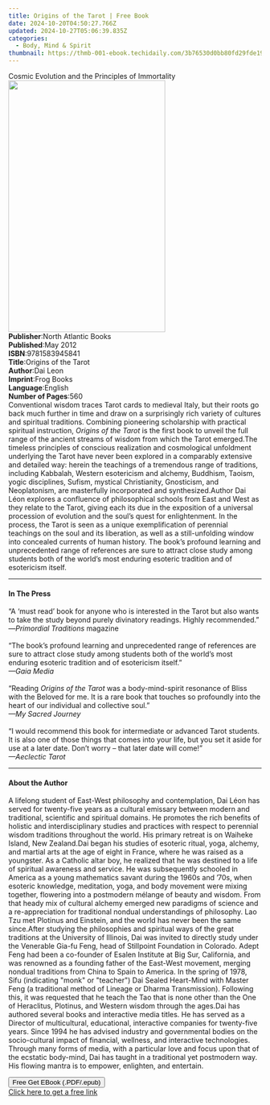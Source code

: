 ```yaml
---
title: Origins of the Tarot | Free Book
date: 2024-10-20T04:50:27.766Z
updated: 2024-10-27T05:06:39.835Z
categories:
  - Body, Mind & Spirit
thumbnail: https://thmb-001-ebook.techidaily.com/3b76530d0bb80fd29fde19a81d61e8d1a574355ba9a361986019e2f39ef310a1.jpg
---
```

<main id="book-container">
  <div class="flex flex-col">
    <div class="book-brief flex-1 py-6 px-4 sm:p-6 md:py-10 md:px-8">
      <!-- brief-->
      <div class="book-brief-main">
        Cosmic Evolution and the Principles of Immortality
      </div>
    </div>
    <div
      class="book-meta-info flex-1 grid gap-4 col-start-1 col-end-3 row-start-1 sm:mb-6 sm:grid-cols-4 lg:gap-6 lg:col-start-2 lg:row-end-6 lg:row-span-6 lg:mb-0"
    >
      <div
        class="book-meta-info-left place-content-center mt-4 p-4 text-sm leading-6 col-start-2 col-span-2 dark:text-slate-400"
      >
        <img
          class="w-full h-500 object-cover rounded-lg sm:h-255 sm:col-span-2 lg:col-span-full"
          src="https://img-001-ebook.techidaily.com/806176ba11a5f429bf198da0e4aabe6c9ff330fc811b19914e18112f1d814bd6.jpg"
          alt=""
          width="312"
          height="500"
        />
      </div>
      <div
        class="book-meta-info-right mt-2 col-start-1 row-start-2 col-span-3 self-center"
      >
        <!-- meta data  -->
        <div class="flex flex-col px-4 md:px-8">
          <div class="flex-1">
            <strong>Publisher</strong>:<span class="px-2"
              >North Atlantic Books</span
            >
          </div>
          <div class="flex-1">
            <strong>Published</strong>:<span class="px-2">May 2012</span>
          </div>
          <div class="flex-1">
            <strong>ISBN</strong>:<span class="px-2">9781583945841</span>
          </div>
          <div class="flex-1">
            <strong>Title</strong>:<span class="px-2"
              >Origins of the Tarot</span
            >
          </div>
          <div class="flex-1">
            <strong>Author</strong>:<span class="px-2">Dai Leon</span>
          </div>
          <div class="flex-1">
            <strong>Imprint</strong>:<span class="px-2">Frog Books</span>
          </div>
          <div class="flex-1">
            <strong>Language</strong>:<span class="px-2">English</span>
          </div>
          <div class="flex-1">
            <strong>Number of Pages</strong>:<span class="px-2">560</span>
          </div>
        </div>
      </div>
    </div>
    <div class="book-description flex-1 py-6 px-4 sm:p-6 md:py-10 md:px-8">
      <div class="book-description-main">
        <div accordion-content="" id="description">
          Conventional wisdom traces Tarot cards to medieval Italy, but their
          roots go back much further in time and draw on a surprisingly rich
          variety of cultures and spiritual traditions. Combining pioneering
          scholarship with practical spiritual instruction,
          <i>Origins of the Tarot</i> is the first book to unveil the full range
          of the ancient streams of wisdom from which the Tarot emerged.The
          timeless principles of conscious realization and cosmological
          unfoldment underlying the Tarot have never been explored in a
          comparably extensive and detailed way: herein the teachings of a
          tremendous range of traditions, including Kabbalah, Western
          esotericism and alchemy, Buddhism, Taoism, yogic disciplines, Sufism,
          mystical Christianity, Gnosticism, and Neoplatonism, are masterfully
          incorporated and synthesized.Author Dai Léon explores a confluence of
          philosophical schools from East and West as they relate to the Tarot,
          giving each its due in the exposition of a universal procession of
          evolution and the soul’s quest for enlightenment. In the process, the
          Tarot is seen as a unique exemplification of perennial teachings on
          the soul and its liberation, as well as a still-unfolding window into
          concealed currents of human history. The book’s profound learning and
          unprecedented range of references are sure to attract close study
          among students both of the world’s most enduring esoteric tradition
          and of esotericism itself.
        </div>
        <div class="accordion-fader"></div>
      </div>
    </div>
    <div class="book-excerpts flex-1 py-6 px-4 sm:p-6 md:py-10 md:px-8">
      <!-- excerpts-->
      <div class="book-excerpts-main">
        <hr />
        <h4 class="placeholder placeholder-heading">
          <span>In The Press</span>
        </h4>
        <p>
          “A ‘must read’ book for anyone who is interested in the Tarot but also
          wants to take the study beyond purely divinatory readings. Highly
          recommended.”<br />—<i>Primordial Traditions </i
          >magazine<br /><br />“The book’s profound learning and unprecedented
          range of references are sure to attract close study among students
          both of the world’s most enduring esoteric tradition and of
          esotericism itself.”<br /><i>—Gaia Media<br /><br /></i> “Reading
          <i>Origins of the Tarot</i> was a body-mind-spirit resonance of Bliss
          with the Beloved for me. It is a rare book that touches so profoundly
          into the heart of our individual and collective soul.”<br /><i
            >—My Sacred Journey<br /><br
          /></i>
          “I would recommend this book for intermediate or advanced Tarot
          students. It is also one of those things that comes into your life,
          but you set it aside for use at a later date. Don’t worry – that later
          date will come!” <br /><i>—Aeclectic Tarot</i>
        </p>
      </div>
    </div>
    <div class="book-about-author flex-1 py-6 px-4 sm:p-6 md:py-10 md:px-8">
      <!-- about author-->
      <div class="book-main-author-main">
        <hr />
        <h4 class="placeholder placeholder-heading">
          <span>About the Author</span>
        </h4>
        <p>
          A lifelong student of East-West philosophy and contemplation, Dai Léon
          has served for twenty-five years as a cultural emissary between modern
          and traditional, scientific and spiritual domains. He promotes the
          rich benefits of holistic and interdisciplinary studies and practices
          with respect to perennial wisdom traditions throughout the world. His
          primary retreat is on Waiheke Island, New Zealand.Dai began his
          studies of esoteric ritual, yoga, alchemy, and martial arts at the age
          of eight in France, where he was raised as a youngster. As a Catholic
          altar boy, he realized that he was destined to a life of spiritual
          awareness and service. He was subsequently schooled in America as a
          young mathematics savant during the 1960s and ’70s, when esoteric
          knowledge, meditation, yoga, and body movement were mixing together,
          flowering into a postmodern mélange of beauty and wisdom. From that
          heady mix of cultural alchemy emerged new paradigms of science and a
          re-appreciation for traditional nondual understandings of philosophy.
          Lao Tzu met Plotinus and Einstein, and the world has never been the
          same since.After studying the philosophies and spiritual ways of the
          great traditions at the University of Illinois, Dai was invited to
          directly study under the Venerable Gia-fu Feng, head of Stillpoint
          Foundation in Colorado. Adept Feng had been a co-founder of Esalen
          Institute at Big Sur, California, and was renowned as a founding
          father of the East-West movement, merging nondual traditions from
          China to Spain to America. In the spring of 1978, Sifu (indicating
          "monk" or "teacher") Dai Sealed Heart-Mind with Master Feng (a
          traditional method of Lineage or Dharma Transmission). Following this,
          it was requested that he teach the Tao that is none other than the One
          of Heraclitus, Plotinus, and Western wisdom through the ages.Dai has
          authored several books and interactive media titles. He has served as
          a Director of multicultural, educational, interactive companies for
          twenty-five years. Since 1994 he has advised industry and governmental
          bodies on the socio-cultural impact of financial, wellness, and
          interactive technologies. Through many forms of media, with a
          particular love and focus upon that of the ecstatic body-mind, Dai has
          taught in a traditional yet postmodern way. His flowing mantra is to
          empower, enlighten, and entertain.
        </p>
      </div>
    </div>
    <div class="book-free-get flex-1 py-6 px-4 sm:p-6 md:py-10 md:px-8">
      <button
        id="btn-free-get"
        class="bg-blue-500 hover:bg-blue-700 text-white font-bold py-2 px-4 rounded"
      >
        Free Get EBook (.PDF/.epub)
      </button>
      <div id="countdown-display" class="px-2 text-lg mt-2"></div>
      <a
        id="free-link"
        class="hidden bg-blue-500 hover:bg-blue-700 text-white font-bold py-2 px-4 rounded"
        href="https://www.ebooks.com/en-us/book/883180/origins-of-the-tarot/dai-leon/"
        target="_blank"
        >Click here to get a free link</a
      >
    </div>
    <script>
      let countdownTime = 0;
      let countdownInterval = null;
      document
        .getElementById('btn-free-get')
        .addEventListener('click', startCountdown);
      function startCountdown() {
        countdownTime = new Date().getTime() + 60000 * 3;
        countdownInterval = setInterval(updateCountdown, 1000);
        document.getElementById('btn-free-get').disabled = true;
        document
          .getElementById('btn-free-get')
          .classList.add('bg-gray-500', 'cursor-not-allowed');
      }
      function updateCountdown() {
        let currentTime = new Date().getTime();
        let timeLeft = countdownTime - currentTime;
        let secondsLeft = Math.floor(timeLeft / 1000);
        document.getElementById('countdown-display').innerHTML =
          `Remaining time: ${secondsLeft} seconds.`;
        if (secondsLeft <= 0) {
          clearInterval(countdownInterval);
          document.getElementById('btn-free-get').classList.add('hidden');
          document.getElementById('free-link').classList.remove('hidden');
          document.getElementById('countdown-display').innerHTML = '';
        }
      }
    </script>
  </div>
</main>

<ins class="adsbygoogle"
      style="display:block"
      data-ad-client="ca-pub-7571918770474297"
      data-ad-slot="8358498916"
      data-ad-format="auto"
      data-full-width-responsive="true"></ins>
    